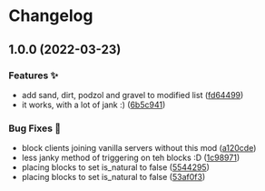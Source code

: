 # Changelog

## 1.0.0 (2022-03-23)


### Features ✨

* add sand, dirt, podzol and gravel to modified list ([fd64499](https://github.com/sekwah41/NaturalGen/commit/fd6449969ec1ab2c707d01fce07ce8a35ff9d9b1))
* it works, with a lot of jank :) ([6b5c941](https://github.com/sekwah41/NaturalGen/commit/6b5c9414bf30a56f507dd9364cb726ab05886577))


### Bug Fixes 🐛

* block clients joining vanilla servers without this mod ([a120cde](https://github.com/sekwah41/NaturalGen/commit/a120cde107953c177a2dacee4ce668e33e37b33e))
* less janky method of triggering on teh blocks :D ([1c98971](https://github.com/sekwah41/NaturalGen/commit/1c989718b9440445fbb2b89104ccf27993d312fd))
* placing blocks to set is_natural to false ([5544295](https://github.com/sekwah41/NaturalGen/commit/5544295546151bfd7ad56ebdf541f1c4b254f1cc))
* placing blocks to set is_natural to false ([53af0f3](https://github.com/sekwah41/NaturalGen/commit/53af0f32c5dd3cc2949d865769a4838cd9a6e2bf))
